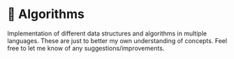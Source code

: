 # :construction: Algorithms

Implementation of different data structures and algorithms in multiple languages.
These are just to better my own understanding of concepts.
Feel free to let me know of any suggestions/improvements.


